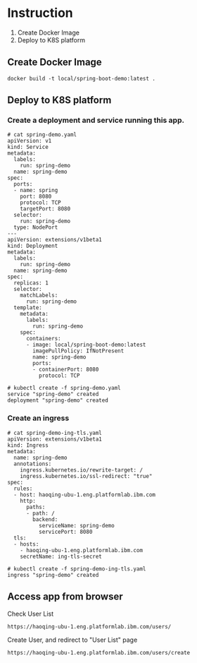 # Instruction
1. Create Docker Image
2. Deploy to K8S platform

## Create Docker Image
```
docker build -t local/spring-boot-demo:latest .
```

## Deploy to K8S platform
### Create a deployment and service running this app.
```
# cat spring-demo.yaml
apiVersion: v1
kind: Service
metadata:
  labels:
    run: spring-demo
  name: spring-demo
spec:
  ports:
  - name: spring
    port: 8080
    protocol: TCP
    targetPort: 8080
  selector:
    run: spring-demo
  type: NodePort
---
apiVersion: extensions/v1beta1
kind: Deployment
metadata:
  labels:
    run: spring-demo
  name: spring-demo
spec:
  replicas: 1
  selector:
    matchLabels:
      run: spring-demo
  template:
    metadata:
      labels:
        run: spring-demo
    spec:
      containers:
      - image: local/spring-boot-demo:latest
        imagePullPolicy: IfNotPresent
        name: spring-demo
        ports:
        - containerPort: 8080
          protocol: TCP
```
```
# kubectl create -f spring-demo.yaml
service "spring-demo" created
deployment "spring-demo" created
```
### Create an ingress
```
# cat spring-demo-ing-tls.yaml
apiVersion: extensions/v1beta1
kind: Ingress
metadata:
  name: spring-demo
  annotations:
    ingress.kubernetes.io/rewrite-target: /
    ingress.kubernetes.io/ssl-redirect: "true"
spec:
  rules:
  - host: haoqing-ubu-1.eng.platformlab.ibm.com
    http:
      paths:
      - path: /
        backend:
          serviceName: spring-demo
          servicePort: 8080
  tls:
  - hosts:
    - haoqing-ubu-1.eng.platformlab.ibm.com
    secretName: ing-tls-secret
```
```
# kubectl create -f spring-demo-ing-tls.yaml
ingress "spring-demo" created
```

## Access app from browser
Check User List
```
https://haoqing-ubu-1.eng.platformlab.ibm.com/users/
```
Create User, and redirect to "User List" page
```
https://haoqing-ubu-1.eng.platformlab.ibm.com/users/create
```
